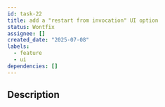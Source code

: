```yaml
---
id: task-22
title: add a "restart from invocation" UI option
status: Wontfix
assignee: []
created_date: "2025-07-08"
labels:
  - feature
  - ui
dependencies: []
---
```


## Description
